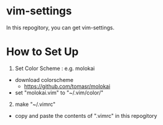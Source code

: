 # vim-settings

In this repogitory, you can get vim-settings.

# How to Set Up

1. Set Color Scheme : e.g. molokai
- download colorscheme
    - https://github.com/tomasr/molokai  
- set "molokai.vim" to "~/.vim/color/"

2. make "~/.vimrc"
- copy and paste the contents of ".vimrc" in this repogitory

